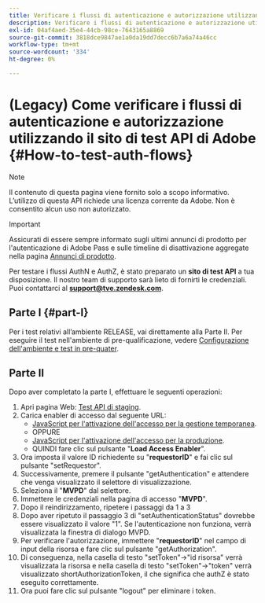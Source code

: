 ```yaml
---
title: Verificare i flussi di autenticazione e autorizzazione utilizzando il sito di test API di Adobe
description: Verificare i flussi di autenticazione e autorizzazione utilizzando il sito di test API di Adobe
exl-id: 04af4aed-35e4-44cb-98ce-7643165a8869
source-git-commit: 3818dce9847ae1a0da19dd7decc6b7a6a74a46cc
workflow-type: tm+mt
source-wordcount: '334'
ht-degree: 0%

---
```


# (Legacy) Come verificare i flussi di autenticazione e autorizzazione utilizzando il sito di test API di Adobe {#How-to-test-auth-flows}

>[!NOTE]
>
>Il contenuto di questa pagina viene fornito solo a scopo informativo. L’utilizzo di questa API richiede una licenza corrente da Adobe. Non è consentito alcun uso non autorizzato.

>[!IMPORTANT]
>
> Assicurati di essere sempre informato sugli ultimi annunci di prodotto per l&#39;autenticazione di Adobe Pass e sulle timeline di disattivazione aggregate nella pagina [Annunci di prodotto](/help/authentication/product-announcements.md).

Per testare i flussi AuthN e AuthZ, è stato preparato un **sito di test API** a tua disposizione. Il nostro team di supporto sarà lieto di fornirti le credenziali. Puoi contattarci al **support@tve.zendesk.com**.


## Parte I {#part-I}

Per i test relativi all’ambiente RELEASE, vai direttamente alla Parte II.  Per eseguire il test nell&#39;ambiente di pre-qualificazione, vedere [Configurazione dell&#39;ambiente e test in pre-quater](/help/authentication/notes-technical/environments/setting-up-your-environment-and-testing-in-prequal.md).

## Parte II

Dopo aver completato la parte I, effettuare le seguenti operazioni:


1. Apri pagina Web: [Test API di staging](https://sp.auth-staging.adobe.com/apitest/api.html).
1. Carica enabler di accesso dal seguente URL:
   * [JavaScript per l&#39;attivazione dell&#39;accesso per la gestione temporanea](https://entitlement.auth-staging.adobe.com/entitlement/js/AccessEnabler.js).
   * OPPURE
   * [JavaScript per l&#39;attivazione dell&#39;accesso per la produzione](https://entitlement.auth.adobe.com/entitlement/js/AccessEnabler.js).
   * QUINDI fare clic sul pulsante &quot;**Load Access Enabler**&quot;.
1. Ora imposta il valore ID richiedente su &quot;**requestorID**&quot; e fai clic sul pulsante &quot;setRequestor&quot;.
1. Successivamente, premere il pulsante &quot;getAuthentication&quot; e attendere che venga visualizzato il selettore di visualizzazione.
1. Seleziona il &quot;**MVPD**&quot; dal selettore.
1. Immettere le credenziali nella pagina di accesso &quot;**MVPD**&quot;.
1. Dopo il reindirizzamento, ripetere i passaggi da 1 a 3
1. Dopo aver ripetuto il passaggio 3 di &quot;setAuthenticationStatus&quot; dovrebbe essere visualizzato il valore &quot;1&quot;. Se l&#39;autenticazione non funziona, verrà visualizzata la finestra di dialogo MVPD.
1. Per verificare l&#39;autorizzazione, immettere &quot;**requestorID**&quot; nel campo di input della risorsa e fare clic sul pulsante &quot;getAuthorization&quot;.
1. Di conseguenza, nella casella di testo &quot;setToken&quot;-\>&quot;id risorsa&quot; verrà visualizzata la risorsa e nella casella di testo &quot;setToken&quot;-\>&quot;token&quot; verrà visualizzato shortAuthorizationToken, il che significa che authZ è stato eseguito correttamente.
1. Ora puoi fare clic sul pulsante &quot;logout&quot; per eliminare i token.
